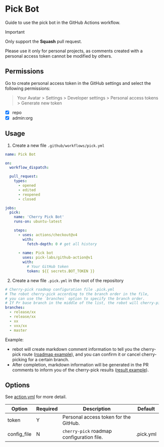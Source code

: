 # Pick Bot

 Guide to use the pick bot in the GitHub Actions workflow.

> [!IMPORTANT]  
> Only support the **Squash** pull request.
>
> Please use it only for personal projects, as comments created with a personal access token cannot be modified by others.

## Permissions

Go to create personal access token in the GitHub settings and select the following permissions:
> Your Avatar > Settings > Developer settings > Personal access tokens > Generate new token

- [x] repo 
- [x] admin:org

## Usage

1. Create a new file `.github/workflows/pick.yml`
```yaml
name: Pick Bot

on:
  workflow_dispatch:

  pull_request:
    types:
      - opened
      - edited
      - reopened
      - closed

jobs:
  pick:
    name: 'Cherry Pick Bot'
    runs-on: ubuntu-latest

    steps:
      - uses: actions/checkout@v4
        with:
          fetch-depth: 0 # get all history
        
      - name: Pick bot
        uses: pick-labs/github-action@v1
        with:
          # Your GitHub token
          token: ${{ secrets.BOT_TOKEN }}  
```
2. Create a new file `.pick.yml` in the root of the repository

```yaml
# Cherry-pick roadmap configuration file .pick.yml
# The robot cherry-pick according to the branch order in the file,
# you can use the `branches` option to specify the branch order.
# If Pr base branch in the middle of the list, the robot will cherry-pick the Pr to the next branch.
branches:
  - release/xx
  - release/xx
  - xx
  - vxx/xx
  - master
```

Example:
- rebot will create markdown comment information to tell you the cherry-pick route ([roadmap example](https://github.com/pick-labs/github-action/pull/9#issuecomment-2059291918)), and you can confirm it or cancel cherry-picking for a certain branch.
- After completion, markdown information will be generated in the PR comments to inform you of the cherry-pick results ([result example](https://github.com/pick-labs/github-action/pull/9#issuecomment-2059292918)).

## Options

See [action.yml](action.yml) for more detail.

| Option      | Required | Description                               | Default   |
|-------------|----------|-------------------------------------------|-----------|
| token       | Y        | Personal access token for the GitHub.     |           |
| config_file | N        | `cherry-pick` roadmap configuration file. | .pick.yml |
